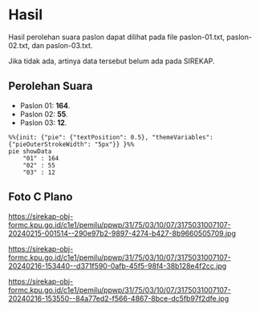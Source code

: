 # Hasil

Hasil perolehan suara paslon dapat dilihat pada file paslon-01.txt, paslon-02.txt, dan paslon-03.txt.

Jika tidak ada, artinya data tersebut belum ada pada SIREKAP.

## Perolehan Suara

 * Paslon 01: **164**.
 * Paslon 02: **55**.
 * Paslon 03: **12**.

```mermaid
%%{init: {"pie": {"textPosition": 0.5}, "themeVariables": {"pieOuterStrokeWidth": "5px"}} }%%
pie showData
    "01" : 164
    "02" : 55
    "03" : 12
```
## Foto C Plano

https://sirekap-obj-formc.kpu.go.id/c1e1/pemilu/ppwp/31/75/03/10/07/3175031007107-20240215-001514--290e97b2-9897-4274-b427-8b9660505709.jpg

https://sirekap-obj-formc.kpu.go.id/c1e1/pemilu/ppwp/31/75/03/10/07/3175031007107-20240216-153440--d371f590-0afb-45f5-98f4-38b128e4f2cc.jpg

https://sirekap-obj-formc.kpu.go.id/c1e1/pemilu/ppwp/31/75/03/10/07/3175031007107-20240216-153550--84a77ed2-f566-4867-8bce-dc5fb97f2dfe.jpg
